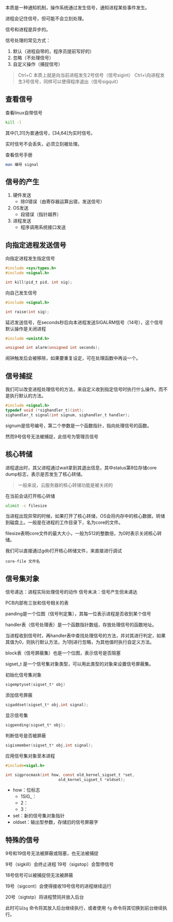 本质是一种通知机制，操作系统通过发生信号，通知进程某些事件发生。

进程会记住信号，但可能不会立刻处理。

信号和进程是异步的。

信号处理的常见方式：
1. 默认（进程自带的，程序员提前写好的）
2. 忽略（不处理信号）
3. 自定义操作（捕捉信号）


> Ctrl+C 本质上就是向当前进程发生2号信号（信号sigint）
> Ctrl+\向进程发生3号信号，同样可以使得程序退出（信号sigquit）



## 查看信号
查看linux自带信号
```bash
kill -l
```

其中\[1,31\]为普通信号，\[34,64\]为实时信号。

实时信号不会丢失，必须立刻被处理。

查看信号手册
```bash
man 编号 signal
```
## 信号的产生
1. 硬件发送  
	- 除0错误（由寄存器运算出错，发送信号）
2. OS发送
	- 段错误（指针越界）
3. 进程发送
	- 程序调用系统接口发送
## 向指定进程发送信号
向指定进程发生指定信号
```c
#include <sys/types.h>
#include <signal.h>

int kill(pid_t pid, int sig);
```

向自己发生信号
```C
#include <signal.h>

int raise(int sig);
```

延迟发送信号，在seconds秒后向本进程发送SIGALRM信号（14号），这个信号默认操作是关闭进程
```C
#include <unistd.h>

unsigned int alarm(unsigned int seconds);
```
闹钟触发后会被移除，如果要重复设定，可在处理函数中再设一个。


## 信号捕捉

我们可以改变进程处理信号的方法，来自定义收到指定信号时执行什么操作。而不是执行默认的方法。

```C
#include <signal.h>
typedef void (*sighandler_t)(int);
sighandler_t signal(int signum, sighandler_t handler);
```
signum是信号编号，第二个参数是一个函数指针，指向处理信号的函数。

然而9号信号无法被捕捉，此信号为管理员信号
## 核心转储

进程退出时，其父进程通过wait拿到其退出信息，其中status第8位存储core dump标志，表示是否发生了核心转储。

> 一般来说，云服务器的核心转储功能是被关闭的

在当前会话打开核心转储
```bash
ulimit -c filesize
```
当进程出现异常的时候，如果打开了核心转储，OS会将内存中的核心数据，转储到磁盘上。一般是在进程的工作目录下，名为core的文件。

filesize表明core文件的最大大小，一般为512的整数倍，为0时表示关闭核心转储。

我们可以直接通过gdb打开核心转储文件，来直接进行调试
```gdb
core-file 文件名
```

## 信号集对象
信号递达：进程实际处理信号的动作
信号未决：信号产生但未递达



PCB内部有三张和信号相关的表

panding是一个位图（信号判定集），其每一位表示进程是否收到某个信号

handler表（信号处理表）是一个函数指针数组，存放处理信号的函数地址。

当进程收到信号时，再handler表中查找处理信号的方法，并对其进行判定，如果其值为0，则执行默认方法，为1则进行忽略，为其他值时执行自定义方法。

block表（信号屏蔽集）也是一个位图，表示信号是否阻塞

sigset_t 是一个信号集对象类型，可以用此类型的对象来设置信号屏蔽集。

初始化信号集对象
```C
sigemptyset(sigset_t* obj)
```

添加信号屏蔽
```C
sigaddset(sigset_t* obj,int signal);
```

显示信号集
```C
sigpending(sigset_t* obj);
```

判断信号是否被屏蔽
```C
sigismember(sigset_t* obj,int signal);
```

应用信号集对象至本进程
```C
#include<sigal.h>

int sigprocmask(int how, const old_kernel_sigset_t *set,
                       old_kernel_sigset_t *oldset);
```

- how：位标志
	- 1SIG_：
	- 2：
	- 3：
- set：新的信号集对象指针
- oldset：输出型参数，存储旧的信号屏蔽字

## 特殊的信号

9号和19信号无法被屏蔽或阻塞，也无法被捕捉

9号（sigkill）会终止进程
19号（sigstop）会暂停信号

18号信号可以被捕捉但无法被屏蔽

19号（sigcont）会使得接收19号信号的进程继续运行

20号（sigtstp）将进程赞同并放入后台

此时可以`bg` 命令将其放入后台继续执行，或者使用 `fg` 命令将其切换到前台继续执行。